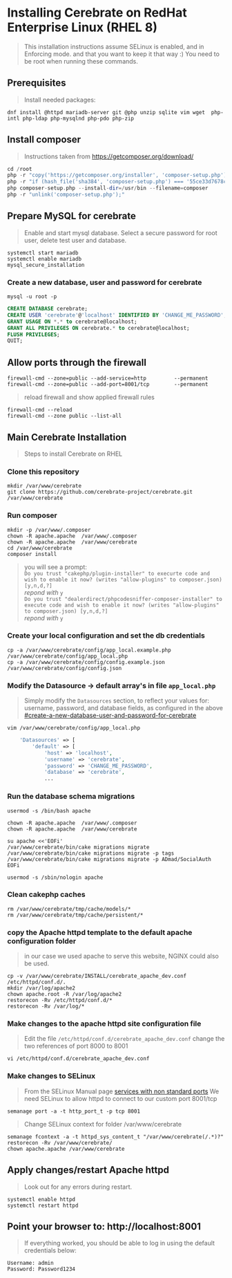 # Installing Cerebrate on RedHat Enterprise Linux (RHEL 8)
>This installation instructions assume SELinux is enabled, and in Enforcing mode.
>and that you want to keep it that way :)
>You need to be root when running these commands.

## Prerequisites
>Install needed packages:
```Shell
dnf install @httpd mariadb-server git @php unzip sqlite vim wget  php-intl php-ldap php-mysqlnd php-pdo php-zip
```
## Install composer 
>Instructions taken from https://getcomposer.org/download/
```PHP
cd /root
php -r "copy('https://getcomposer.org/installer', 'composer-setup.php');"
php -r "if (hash_file('sha384', 'composer-setup.php') === '55ce33d7678c5a611085589f1f3ddf8b3c52d662cd01d4ba75c0ee0459970c2200a51f492d557530c71c15d8dba01eae') { echo 'Installer verified'; } else { echo 'Installer corrupt'; unlink('composer-setup.php'); } echo PHP_EOL;"
php composer-setup.php --install-dir=/usr/bin --filename=composer
php -r "unlink('composer-setup.php');"
```

## Prepare MySQL for cerebrate
>Enable and start mysql database. Select a secure password for root user, delete test user and database. 

```Shell
systemctl start mariadb
systemctl enable mariadb
mysql_secure_installation
```
### Create a new database, user and password for cerebrate
```Shell
mysql -u root -p
```
```SQL
CREATE DATABASE cerebrate;
CREATE USER 'cerebrate'@'localhost' IDENTIFIED BY 'CHANGE_ME_PASSWORD';
GRANT USAGE ON *.* to cerebrate@localhost;
GRANT ALL PRIVILEGES ON cerebrate.* to cerebrate@localhost;
FLUSH PRIVILEGES;
QUIT;
```
## Allow ports through the firewall
```Shell
firewall-cmd --zone=public --add-service=http         --permanent 
firewall-cmd --zone=public --add-port=8001/tcp        --permanent
```
> reload firewall and show applied firewall rules
```Shell
firewall-cmd --reload
firewall-cmd --zone public --list-all
```

## Main Cerebrate Installation
>Steps to install Cerebrate on RHEL

### Clone this repository
```Shell
mkdir /var/www/cerebrate
git clone https://github.com/cerebrate-project/cerebrate.git /var/www/cerebrate
```

### Run composer
```Shell
mkdir -p /var/www/.composer
chown -R apache.apache  /var/www/.composer
chown -R apache.apache  /var/www/cerebrate
cd /var/www/cerebrate
composer install 
```
>you will see a prompt: \
>`Do you trust "cakephp/plugin-installer" to execurte code and wish to enable it now? (writes "allow-plugins" to composer.json) [y,n,d,?]` \
>*repond with* `y` \
>`Do you trust "dealerdirect/phpcodesniffer-composer-installer" to execute code and wish to enable it now? (writes "allow-plugins" to composer.json) [y,n,d,?]` \
>*repond with* `y`

### Create your local configuration and set the db credentials
```Shell
cp -a /var/www/cerebrate/config/app_local.example.php /var/www/cerebrate/config/app_local.php
cp -a /var/www/cerebrate/config/config.example.json /var/www/cerebrate/config/config.json
```

### Modify the Datasource -> default array's in file `app_local.php`
>Simply modify the `Datasources` section, to reflect your values for: username, password, and database 
>fields, as configured in the above [#create-a-new-database-user-and-password-for-cerebrate](<#create-a-new-database-user-and-password-for-cerebrate>)
```Shell
vim /var/www/cerebrate/config/app_local.php
```
```PHP
    'Datasources' => [
        'default' => [
            'host' => 'localhost',
            'username' => 'cerebrate',
            'password' => 'CHANGE_ME_PASSWORD',
            'database' => 'cerebrate',
            ...
```

### Run the database schema migrations
```Shell
usermod -s /bin/bash apache

chown -R apache.apache  /var/www/.composer
chown -R apache.apache  /var/www/cerebrate

su apache <<'EOFi'
/var/www/cerebrate/bin/cake migrations migrate
/var/www/cerebrate/bin/cake migrations migrate -p tags
/var/www/cerebrate/bin/cake migrations migrate -p ADmad/SocialAuth
EOFi

usermod -s /sbin/nologin apache
```


### Clean cakephp caches
```Shell
rm /var/www/cerebrate/tmp/cache/models/*
rm /var/www/cerebrate/tmp/cache/persistent/*
```

### copy the Apache httpd template to the default apache configuration folder
> in our case we used apache to serve this website, NGINX could also be used.
```Shell
cp -v /var/www/cerebrate/INSTALL/cerebrate_apache_dev.conf /etc/httpd/conf.d/.
mkdir /var/log/apache2
chown apache.root -R /var/log/apache2
restorecon -Rv /etc/httpd/conf.d/*
restorecon -Rv /var/log/*
```
### Make changes to the apache httpd site configuration file
>Edit the file `/etc/httpd/conf.d/cerebrate_apache_dev.conf` change the two references of port 8000 to 8001
```Shell
vi /etc/httpd/conf.d/cerebrate_apache_dev.conf
```
### Make changes to SELinux
>From the SELinux Manual page [services with non standard ports](<https://access.redhat.com/documentation/en-us/red_hat_enterprise_linux/8/html/using_selinux/configuring-selinux-for-applications-and-services-with-non-standard-configurations_using-selinux>)
>We need SELinux to allow httpd to connect to our custom port 8001/tcp
```SELinux Policy
semanage port -a -t http_port_t -p tcp 8001
```
>Change SELinux context for folder /var/www/cerebrate
```SELinux Policy
semanage fcontext -a -t httpd_sys_content_t "/var/www/cerebrate(/.*)?"
restorecon -Rv /var/www/cerebrate/
chown apache.apache /var/www/cerebrate
```

## Apply changes/restart Apache httpd
>Look out for any errors during restart.
```
systemctl enable httpd
systemctl restart httpd
```

## Point your browser to: http://localhost:8001
> If everything worked, you should be able to log in using the default credentials below:

```
Username: admin
Password: Password1234
```
